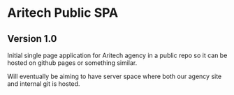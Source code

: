 # Aritech Public SPA

## Version 1.0
Initial single page application for Aritech agency in a public repo so it can be hosted on github pages or something similar.

Will eventually be aiming to have server space where both our agency site and internal git is hosted. 
